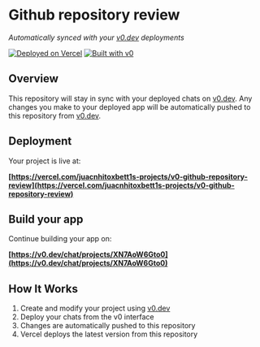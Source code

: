 # Github repository review

*Automatically synced with your [v0.dev](https://v0.dev) deployments*

[![Deployed on Vercel](https://img.shields.io/badge/Deployed%20on-Vercel-black?style=for-the-badge&logo=vercel)](https://vercel.com/juacnhitoxbett1s-projects/v0-github-repository-review)
[![Built with v0](https://img.shields.io/badge/Built%20with-v0.dev-black?style=for-the-badge)](https://v0.dev/chat/projects/XN7AoW6Gto0)

## Overview

This repository will stay in sync with your deployed chats on [v0.dev](https://v0.dev).
Any changes you make to your deployed app will be automatically pushed to this repository from [v0.dev](https://v0.dev).

## Deployment

Your project is live at:

**[https://vercel.com/juacnhitoxbett1s-projects/v0-github-repository-review](https://vercel.com/juacnhitoxbett1s-projects/v0-github-repository-review)**

## Build your app

Continue building your app on:

**[https://v0.dev/chat/projects/XN7AoW6Gto0](https://v0.dev/chat/projects/XN7AoW6Gto0)**

## How It Works

1. Create and modify your project using [v0.dev](https://v0.dev)
2. Deploy your chats from the v0 interface
3. Changes are automatically pushed to this repository
4. Vercel deploys the latest version from this repository
